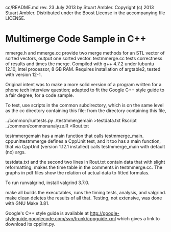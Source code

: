 cc/README.md rev. 23 July 2013 by Stuart Ambler.
Copyright (c) 2013 Stuart Ambler.
Distributed under the Boost License in the accompanying file LICENSE.

# Multimerge Code Sample in C++

mmerge.h and mmerge.cc provide two merge methods for an STL vector of
sorted vectors, output one sorted vector.  testmmerge.cc tests correctness
of results and times the merge.  Compiled with g++ 4.7.2 under lubuntu
12.10, intel processor, 8 GB RAM.  Requires installation of argtable2,
tested with version 12-1.

Original intent was to make a more solid version of a program written for a
phone tech interview question; adapted to fit the Google C++ style guide to a
fair degree, for a code sample.

To test, use scripts in the common subdirectory, which is on the same level as
the cc directory containing this file: from the directory containing this file,

../common/runtests.py ./testmmergemain >testdata.txt
Rscript ../common/commonanalyze.R >Rout.txt

testmmergemain has a main function that calls testmmerge_main.
cppunittestmmerge defines a CppUnit test, and it too has a main function,
that via CppUnit (version 1.12.1 installed) calls testmmerge_main with default
(no) args.

testdata.txt and the second two lines in Rout.txt contain data that with
slight reformatting, makes the time table in the comments in testmmerge.cc.
The graphs in pdf files show the relation of actual data to fitted formulas.

To run runvalgrind, install valgrind 3.7.0.

make all builds the executables, runs the timing tests, analysis, and
valgrind.  make clean deletes the results of all that.  Testing, not
extensive, was done with GNU Make 3.81.

Google's C++ style guide is available at
http://google-styleguide.googlecode.com/svn/trunk/cppguide.xml
which gives a link to download its cpplint.py.
